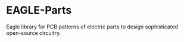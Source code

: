 # EAGLE-Parts
Eagle library for PCB patterns of electric parts to design sophisticated open-source circuitry.
